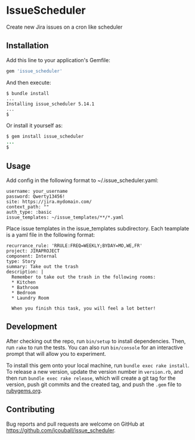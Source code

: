 # IssueScheduler

Create new Jira issues on a cron like scheduler

## Installation

Add this line to your application's Gemfile:

```ruby
gem 'issue_scheduler'
```

And then execute:

```shell
$ bundle install
...
Installing issue_scheduler 5.14.1
...
$
```

Or install it yourself as:

```ruby
$ gem install issue_scheduler
...
$
```

## Usage

Add config in the following format to ~/.issue_scheduler.yaml:

```text
username: your_username
password: Qwerty13456!
site: https://jira.mydomain.com/
context_path: ""
auth_type: :basic
issue_templates: ~/issue_templates/**/*.yaml
```

Place issue templates in the issue_templates subdirectory. Each teamplate is a yaml
file in the following format:

```text
recurrance_rule: 'RRULE:FREQ=WEEKLY;BYDAY=MO,WE,FR'
project: JIRAPROJECT
component: Internal
type: Story
summary: Take out the trash
description: |
  Remember to take out the trash in the following rooms:
  * Kitchen
  * Bathroom
  * Bedroom
  * Laundry Room

  When you finish this task, you will feel a lot better!
```

## Development

After checking out the repo, run `bin/setup` to install dependencies. Then, run `rake`
to run the tests. You can also run `bin/console` for an interactive prompt that will
allow you to experiment.

To install this gem onto your local machine, run `bundle exec rake install`. To
release a new version, update the version number in `version.rb`, and then run
`bundle exec rake release`, which will create a git tag for the version, push git
commits and the created tag, and push the `.gem` file to
[rubygems.org](https://rubygems.org).

## Contributing

Bug reports and pull requests are welcome on GitHub at https://github.com/jcouball/issue_scheduler.
